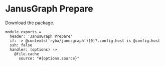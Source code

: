 
# JanusGraph Prepare

Download the package.

    module.exports =
      header: 'JanusGraph Prepare'
      if: -> @contexts('ryba/janusgraph')[0]?.config.host is @config.host
      ssh: false
      handler: (options) ->
        @file.cache
          source: "#{options.source}"
